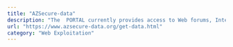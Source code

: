```yaml
---
title: "AZSecure-data"
description: "The  PORTAL currently provides access to Web forums, Internet phishing websites, Twitter data, and other data."
url: "https://www.azsecure-data.org/get-data.html"
category: "Web Exploitation"
---
```

